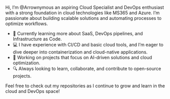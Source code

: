 
Hi, I’m @Arrownymous an aspiring Cloud Specialist and DevOps enthusiast with a strong foundation in cloud technologies like MS365 and Azure. I’m passionate about building scalable solutions and automating processes to optimize workflows.

- 🌱 Currently learning more about SaaS, DevOps pipelines, and Infrastructure as Code.
- 💻 I have experience with CI/CD and basic cloud tools, and I’m eager to dive deeper into containerization and cloud-native applications.
- 🚀 Working on projects that focus on AI-driven solutions and cloud optimization.
- 🔍 Always looking to learn, collaborate, and contribute to open-source projects.
  
Feel free to check out my repositories as I continue to grow and learn in the cloud and DevOps space!
<!---
Arrownymous/Arrownymous is a ✨ special ✨ repository because its `README.md` (this file) appears on your GitHub profile.
You can click the Preview link to take a look at your changes.
--->
